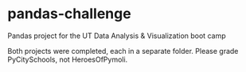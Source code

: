# pandas-challenge
Pandas project for the UT Data Analysis & Visualization boot camp

Both projects were completed, each in a separate folder. Please grade PyCitySchools, not HeroesOfPymoli.
